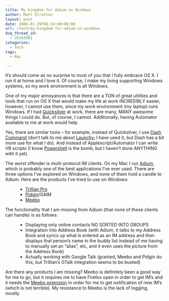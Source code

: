 ```yaml
---
title: My kingdom for Adium on Windows
author: Matt Stratton
layout: post
date: 2008-01-29T06:34:00+00:00
url: /tech/my-kingdom-for-adium-on-windows
dsq_thread_id:
  - 28263881
categories:
  - Tech
tags:
  - Mac

---
```

It&#8217;s should come as no surprise to most of you that I fully embrace OS X. I run it at home and I love it. Of course, I make my living supporting Windows systems, so my work environment is all Windows.

One of my major annoyances is that there are a TON of great utilities and tools that run on OS X that would make my life at work INCREDIBLY easier, however, I cannot use them, since my work environment (my laptop) runs Windows. If I had [Quicksilver][1] at work, there are many, MANY awesome things I could do. But, of course, I cannot. Additionally, having Automator available to me at work would help. 

Yes, there are similar tools &#8211; for example, instead of Quicksilver, I use [Dash Command][2] (don&#8217;t talk to me about [Launchy][3]; I have used it, but Dash has a bit more use for what I do). And instead of Applescript/Automator I can write VB scripts (I know [Powershell][4] is the bomb, but I haven&#8217;t done ANYTHING with it yet).

The worst offender is multi-protocol IM clients. On my Mac I run [Adium][5], which is probably one of the best applications I&#8217;ve ever used. There are three options I&#8217;ve explored on Windows, and none of them hold a candle to Adium. Here are the products I&#8217;ve tried to use on Windows: 

<div style="margin-left:40px;">
  <ul>
    <li>
      <a href="https://www.ceruleanstudios.com/">Trillian Pro</a>
    </li>
    <li>
      <a href="https://www.pidgin.im">Pidgin</a>/GAIM
    </li>
    <li>
      <a href="https://www.meebo.com">Meebo</a>
    </li>
  </ul>
</div>

The functionality that I am missing from Adium (that none of these clients can handle) is as follows:

<div style="margin-left:40px;">
  <ul>
    <li>
      Displaying only online contacts NO SORTED INTO GROUPS
    </li>
    <li>
      Integration into Address Book (with Adium, it talks to my Address Book and syncs up what is entered as an IM address and then displays that person&#8217;s name in the buddy list instead of me having to manually set an &#8220;alias&#8221;, etc, and it even uses the picture from the Address Book)
    </li>
    <li>
      Actually working with Google Talk (granted, Meebo and Pidgin do this, but Trillian&#8217;s GTalk integration seems to be busted)
    </li>
  </ul>
</div>

Are there any products I am missing? Meebo is definitely been a good way for me to go, but it requires me to have Firefox open in order to get IM&#8217;s and it needs the [Meebo extension][6] in order for me to get notification of new IM&#8217;s (which is not terrible). My resistance to Meebo is the lack of logging, mostly.

 [1]: https://www.blacktree.com/
 [2]: https://www.trydash.com
 [3]: https://www.launchy.net
 [4]: https://www.microsoft.com/windowsserver2003/technologies/management/powershell/default.mspx
 [5]: https://www.adiumx.com
 [6]: https://wwwl.meebo.com/firefox/
